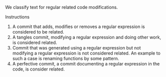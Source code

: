 We classify text for regular related  code modifications.


Instructions


  1. A commit that adds, modifies or removes a regular expression is considered to be related.
  1. A tangles commit, modifying a regular expression and doing other work, is considered related.
  1. Commit that was generated using a regular expression but not modifying a regular expression is not considered related.
  An example to such a case is renaming functions by some pattern.
  1. A perfective commit, a commit documenting a regular expression in the code, is consider related.
